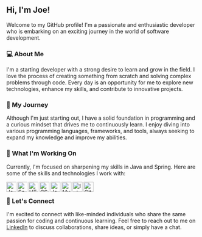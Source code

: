 ## Hi, I'm Joe!

Welcome to my GitHub profile! I'm a passionate and enthusiastic developer who is embarking on an exciting journey in the world of software development.

### 💻 About Me
I'm a starting developer with a strong desire to learn and grow in the field. I love the process of creating something from scratch and solving complex problems through code. Every day is an opportunity for me to explore new technologies, enhance my skills, and contribute to innovative projects.

### 🚀 My Journey
Although I'm just starting out, I have a solid foundation in programming and a curious mindset that drives me to continuously learn. I enjoy diving into various programming languages, frameworks, and tools, always seeking to expand my knowledge and improve my abilities.

### 🔭 What I'm Working On
Currently, I'm focused on sharpening my skills in Java and Spring.
Here are some of the skills and technologies I work with:

<img align="left" alt="Java" width="26px" src="https://img.icons8.com/color/48/000000/java-coffee-cup-logo--v1.png" />
<img align="left" alt="Spring" width="26px" src="https://img.icons8.com/color/48/000000/spring-logo.png" />
<img align="left" alt="HTML5" width="26px" src="https://img.icons8.com/color/48/000000/html-5--v1.png" />
<img align="left" alt="CSS3" width="26px" src="https://img.icons8.com/color/48/000000/css3.png" />
<img align="left" alt="JavaScript" width="26px" src="https://img.icons8.com/color/48/000000/javascript--v1.png" />
<img align="left" alt="MySQL" width="26px" src="https://img.icons8.com/color/48/000000/mysql-logo.png" />
<img align="left" alt="IntelliJ IDEA" width="26px" src="https://img.icons8.com/color/48/000000/intellij-idea.png" />
<img align="left" alt="Git" width="26px" src="https://img.icons8.com/color/48/000000/git.png" />

<br> <!-- Add this line break -->

### 🤝 Let's Connect
I'm excited to connect with like-minded individuals who share the same passion for coding and continuous learning. Feel free to reach out to me on [LinkedIn](https://www.linkedin.com/in/joeydekort/) to discuss collaborations, share ideas, or simply have a chat.
